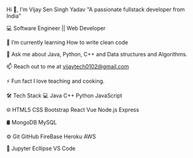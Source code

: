 Hi 👋, I'm Vijay Sen Singh Yadav
"A passionate fullstack developer from India"

💻 Software Engineer || Web Developer

🌱 I’m currently learning How to write clean code

💬 Ask me about Java, Python, C++ and Data structures and Algorithms.

📫 Reach out to me at vijaytech0102@gmail.com

⚡ Fun fact I love teaching and cooking.

🛠  Tech Stack
💻   Java C++ Python JavaScript 

🌐   HTML5 CSS Bootstrap React Vue Node.js Express

🛢   MongoDB MySQL

⚙️   Git GitHub FireBase Heroku AWS

🔧   Jupyter Ecllipse VS Code
